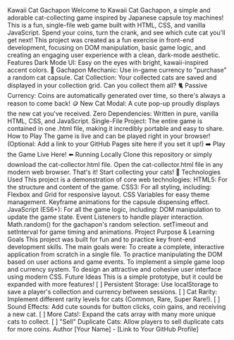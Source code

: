 Kawaii Cat Gachapon 
Welcome to Kawaii Cat Gachapon, a simple and adorable cat-collecting game inspired by Japanese capsule toy machines! This is a fun, single-file web game built with HTML, CSS, and vanilla JavaScript. Spend your coins, turn the crank, and see which cute cat you'll get next!
This project was created as a fun exercise in front-end development, focusing on DOM manipulation, basic game logic, and creating an engaging user experience with a clean, dark-mode aesthetic.
Features
Dark Mode UI: Easy on the eyes with bright, kawaii-inspired accent colors. 🎨
Gachapon Mechanic: Use in-game currency to "purchase" a random cat capsule.
Cat Collection: Your collected cats are saved and displayed in your collection grid. Can you collect them all? 🐈
Passive Currency: Coins are automatically generated over time, so there's always a reason to come back! 🪙
New Cat Modal: A cute pop-up proudly displays the new cat you've received.
Zero Dependencies: Written in pure, vanilla HTML, CSS, and JavaScript.
Single-File Project: The entire game is contained in one .html file, making it incredibly portable and easy to share.
How to Play
The game is live and can be played right in your browser!
(Optional: Add a link to your GitHub Pages site here if you set it up!)
➡️ Play the Game Live Here! ⬅️
Running Locally
Clone this repository or simply download the cat-collector.html file.
Open the cat-collector.html file in any modern web browser.
That's it! Start collecting your cats! 🎉
Technologies Used
This project is a demonstration of core web technologies:
HTML5: For the structure and content of the game.
CSS3: For all styling, including:
Flexbox and Grid for responsive layout.
CSS Variables for easy theme management.
Keyframe animations for the capsule dispensing effect.
JavaScript (ES6+): For all the game logic, including:
DOM manipulation to update the game state.
Event Listeners to handle player interaction.
Math.random() for the gachapon's random selection.
setTimeout and setInterval for game timing and animations.
Project Purpose & Learning Goals
This project was built for fun and to practice key front-end development skills. The main goals were:
To create a complete, interactive application from scratch in a single file.
To practice manipulating the DOM based on user actions and game events.
To implement a simple game loop and currency system.
To design an attractive and cohesive user interface using modern CSS.
Future Ideas
This is a simple prototype, but it could be expanded with more features!
[ ] Persistent Storage: Use localStorage to save a player's collection and currency between sessions.
[ ] Cat Rarity: Implement different rarity levels for cats (Common, Rare, Super Rare!).
[ ] Sound Effects: Add cute sounds for button clicks, coin gains, and receiving a new cat.
[ ] More Cats!: Expand the cats array with many more unique cats to collect.
[ ] "Sell" Duplicate Cats: Allow players to sell duplicate cats for more coins.
Author
[Your Name] - [Link to Your GitHub Profile]

